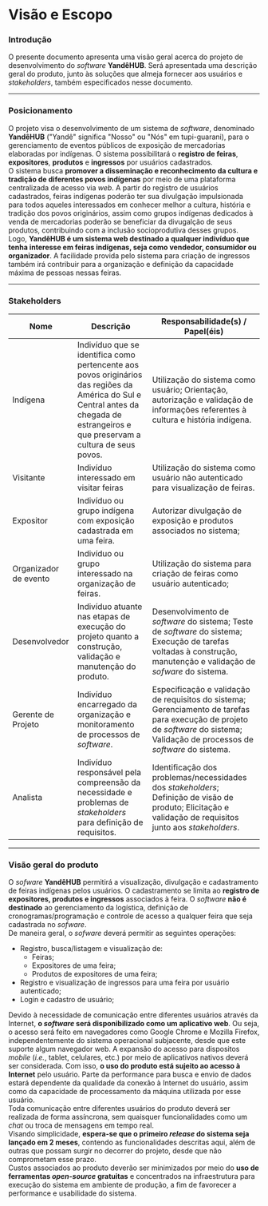 # Visão e Escopo

### Introdução
O presente documento apresenta uma visão geral acerca do projeto de desenvolvimento do *software* **YandêHUB**. Será apresentada uma descrição geral do produto, junto às soluções que almeja fornecer aos usuários e *stakeholders*, também especificados nesse documento.

---
### Posicionamento

O projeto visa o desenvolvimento de um sistema de *software*, denominado **YandêHUB** ("Yandê" significa "Nosso" ou "Nós" em tupi-guarani), para o gerenciamento de eventos públicos de exposição de mercadorias elaboradas por indígenas. O sistema possibilitará o **registro de feiras**, **expositores**, **produtos** e **ingressos** por usuários cadastrados.<br>
O sistema busca **promover a disseminação e reconhecimento da cultura e tradição de diferentes povos indígenas** por meio de uma plataforma centralizada de acesso via *web*. A partir do registro de usuários cadastrados, feiras indígenas poderão ter sua divulgação impulsionada para todos aqueles interessados em conhecer melhor a cultura, história e tradição dos povos originários, assim como grupos indígenas dedicados à venda de mercadorias poderão se beneficiar da divugalção de seus produtos, contribuindo com a inclusão socioprodutiva desses grupos.<br>
Logo, **YandêHUB é um sistema web destinado a qualquer indivíduo que tenha interesse em feiras indígenas, seja como vendedor, consumidor ou organizador**. A facilidade provida pelo sistema para criação de ingressos também irá contribuir para a organização e definição da capacidade máxima de pessoas nessas feiras.

---
### Stakeholders

|Nome       | Descrição | Responsabilidade(s) / Papel(éis) |
|---------  |-----------|----------------- |
| Indígena | Indivíduo que se identifica como pertencente aos povos originários das regiões da América do Sul e Central antes da chegada de estrangeiros e que  preservam a cultura de seus povos. | Utilização do sistema como usuário; Orientação, autorização e validação de informações referentes à cultura e história indígena.  |
| Visitante | Indivíduo interessado em visitar feiras | Utilização do sistema como usuário não autenticado para visualização de feiras. |
|Expositor| Indivíduo ou grupo indígena com exposição cadastrada em uma feira. | Autorizar divulgação de exposição e produtos associados no sistema;
|Organizador de evento| Indivíduo ou grupo interessado na organização de feiras. | Utilização do sistema para criação de feiras como usuário autenticado; |
| Desenvolvedor | Indivíduo atuante nas etapas de execução do projeto quanto a construção, validação e manutenção do produto. | Desenvolvimento de *software* do sistema; Teste de *software* do sistema; Execução de tarefas voltadas à construção, manutenção e validação de *sofware* do sistema. |
Gerente de Projeto | Indivíduo encarregado da organização e monitoramento de processos de *software*. | Especificação e validação de requisitos do sistema; Gerenciamento de tarefas para execução de projeto de *software* do sistema; Validação de processos de *software* do sistema.
Analista | Indivíduo responsável pela compreensão da necessidade e problemas de *stakeholders* para definição de requisitos. | Identificação dos problemas/necessidades dos *stakeholders*; Definição de visão de produto; Elicitação e validação de requisitos junto aos *stakeholders*.

---

### Visão geral do produto

O *sofware* **YandêHUB** permitirá a visualização, divulgação e cadastramento de feiras indígenas pelos usuários. O cadastramento se limita ao **registro de expositores, produtos e ingressos** associados à feira. O *software* **não é destinado** ao gerenciamento da logística, definição de cronogramas/programação e controle de acesso a qualquer feira que seja cadastrada no *sofware*.<br>
De maneira geral, o *sofware* deverá permitir as seguintes operações:

- Registro, busca/listagem e visualização de:
  - Feiras;
  - Expositores de uma feira;
  - Produtos de expositores de uma feira;
- Registro e visualização de ingressos para uma feira por usuário autenticado;
- Login e cadastro de usuário;
  
Devido à necessidade de comunicação entre diferentes usuários através da Internet, **o *software* será disponibilizado como um aplicativo web**. Ou seja, o acesso será feito em navegadores como Google Chrome e Mozilla Firefox, independentemente do sistema operacional subjacente, desde que este suporte algum navegador web. A expansão do acesso para dispositos *mobile* (*i.e.*, tablet, celulares, etc.) por meio de aplicativos nativos deverá ser considerada. 
Com isso, **o uso do produto está sujeito ao acesso à Internet** pelo usuário. Parte da performance para busca e envio de dados estará dependente da qualidade da conexão à Internet do usuário, assim como da capacidade de processamento da máquina utilizada por esse usuário.<br>
Toda comunicação entre diferentes usuários do produto deverá ser realizada de forma assíncrona, sem quaisquer funcionalidades como um *chat* ou troca de mensagens em tempo real.<br>
Visando simplicidade, **espera-se que o primeiro *release* do sistema seja lançado em 2 meses**, contendo as funcionalidades descritas aqui, além de outras que possam surgir no decorrer do projeto, desde que não comprometam esse prazo.<br>
Custos associados ao produto deverão ser minimizados por meio do **uso de ferramentas *open-source* gratuitas** e concentrados na infraestrutura para execução do sistema em ambiente de produção, a fim de favorecer a performance e usabilidade do sistema.